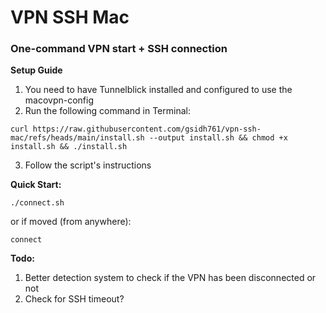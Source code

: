 # VPN SSH Mac  
### One-command VPN start + SSH connection  

**Setup Guide**
1. You need to have Tunnelblick installed and configured to use the macovpn-config
2. Run the following command in Terminal:
```
curl https://raw.githubusercontent.com/gsidh761/vpn-ssh-mac/refs/heads/main/install.sh --output install.sh && chmod +x install.sh && ./install.sh
```
3. Follow the script's instructions

**Quick Start:**  
``` 
./connect.sh 
```
or if moved (from anywhere):
```
connect 
```

**Todo:**  
1. Better detection system to check if the VPN has been disconnected or not
2. Check for SSH timeout?
